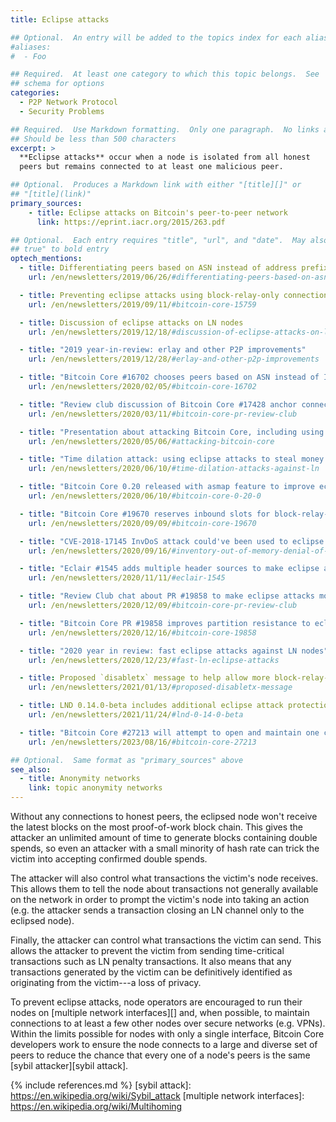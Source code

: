 ```yaml
---
title: Eclipse attacks

## Optional.  An entry will be added to the topics index for each alias
#aliases:
#  - Foo

## Required.  At least one category to which this topic belongs.  See
## schema for options
categories:
  - P2P Network Protocol
  - Security Problems

## Required.  Use Markdown formatting.  Only one paragraph.  No links allowed.
## Should be less than 500 characters
excerpt: >
  **Eclipse attacks** occur when a node is isolated from all honest
  peers but remains connected to at least one malicious peer.

## Optional.  Produces a Markdown link with either "[title][]" or
## "[title](link)"
primary_sources:
    - title: Eclipse attacks on Bitcoin's peer-to-peer network
      link: https://eprint.iacr.org/2015/263.pdf

## Optional.  Each entry requires "title", "url", and "date".  May also use "feature:
## true" to bold entry
optech_mentions:
  - title: Differentiating peers based on ASN instead of address prefix
    url: /en/newsletters/2019/06/26/#differentiating-peers-based-on-asn-instead-of-address-prefix

  - title: Preventing eclipse attacks using block-relay-only connections
    url: /en/newsletters/2019/09/11/#bitcoin-core-15759

  - title: Discussion of eclipse attacks on LN nodes
    url: /en/newsletters/2019/12/18/#discussion-of-eclipse-attacks-on-ln-nodes

  - title: "2019 year-in-review: erlay and other P2P improvements"
    url: /en/newsletters/2019/12/28/#erlay-and-other-p2p-improvements

  - title: "Bitcoin Core #16702 chooses peers based on ASN instead of IP address"
    url: /en/newsletters/2020/02/05/#bitcoin-core-16702

  - title: "Review club discussion of Bitcoin Core #17428 anchor connections"
    url: /en/newsletters/2020/03/11/#bitcoin-core-pr-review-club

  - title: "Presentation about attacking Bitcoin Core, including using eclipse attacks"
    url: /en/newsletters/2020/05/06/#attacking-bitcoin-core

  - title: "Time dilation attack: using eclipse attacks to steal money from LN nodes"
    url: /en/newsletters/2020/06/10/#time-dilation-attacks-against-ln

  - title: "Bitcoin Core 0.20 released with asmap feature to improve eclipse resistance"
    url: /en/newsletters/2020/06/10/#bitcoin-core-0-20-0

  - title: "Bitcoin Core #19670 reserves inbound slots for block-relay-only peers"
    url: /en/newsletters/2020/09/09/#bitcoin-core-19670

  - title: "CVE-2018-17145 InvDoS attack could've been used to eclipse nodes"
    url: /en/newsletters/2020/09/16/#inventory-out-of-memory-denial-of-service-attack-invdos

  - title: "Eclair #1545 adds multiple header sources to make eclipse attacks harder"
    url: /en/newsletters/2020/11/11/#eclair-1545

  - title: "Review Club chat about PR #19858 to make eclipse attacks more difficult"
    url: /en/newsletters/2020/12/09/#bitcoin-core-pr-review-club

  - title: "Bitcoin Core PR #19858 improves partition resistance to eclipse attacks"
    url: /en/newsletters/2020/12/16/#bitcoin-core-19858

  - title: "2020 year in review: fast eclipse attacks against LN nodes"
    url: /en/newsletters/2020/12/23/#fast-ln-eclipse-attacks

  - title: Proposed `disabletx` message to help allow more block-relay-only peers
    url: /en/newsletters/2021/01/13/#proposed-disabletx-message

  - title: LND 0.14.0-beta includes additional eclipse attack protection by sharing block headers
    url: /en/newsletters/2021/11/24/#lnd-0-14-0-beta

  - title: "Bitcoin Core #27213 will attempt to open and maintain one connection on each reachable network"
    url: /en/newsletters/2023/08/16/#bitcoin-core-27213

## Optional.  Same format as "primary_sources" above
see_also:
  - title: Anonymity networks
    link: topic anonymity networks
---
```

Without any connections to honest peers, the eclipsed node won't
receive the latest blocks on the most proof-of-work block chain.  This
gives the attacker an unlimited amount of time to generate blocks
containing double spends, so even an attacker with a small minority of
hash rate can trick the victim into accepting confirmed double spends.

The attacker will also control what transactions the victim's node
receives.  This allows them to tell the node about transactions not
generally available on the network in order to prompt the victim's
node into taking an action (e.g. the attacker sends a transaction
closing an LN channel only to the eclipsed node).

Finally, the attacker can control what transactions the victim can
send.  This allows the attacker to prevent the victim from sending
time-critical transactions such as LN penalty transactions.  It also
means that any transactions generated by the victim can be
definitively identified as originating from the victim---a loss of
privacy.

To prevent eclipse attacks, node operators are encouraged to run their
nodes on [multiple network interfaces][] and, when possible, to maintain
connections to at least a few other nodes over secure networks (e.g.
VPNs).  Within the limits possible for nodes with only a single
interface, Bitcoin Core developers work to ensure the node connects to
a large and diverse set of peers to reduce the chance that every one
of a node's peers is the same [sybil attacker][sybil attack].

{% include references.md %}
[sybil attack]: https://en.wikipedia.org/wiki/Sybil_attack
[multiple network interfaces]: https://en.wikipedia.org/wiki/Multihoming
